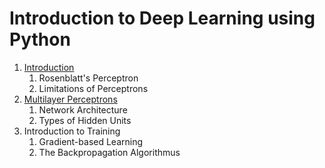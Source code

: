 # Introduction to Deep Learning using Python

1. [Introduction](https://github.com/fabianmax/introduction-deep-learning/blob/master/01_introduction.ipynb)
   1. Rosenblatt's Perceptron
   2. Limitations of Perceptrons
2. [Multilayer Perceptrons](https://github.com/fabianmax/introduction-deep-learning/blob/master/02_mlp.ipynb)
   1. Network Architecture
   2. Types of Hidden Units
3. Introduction to Training
   1. Gradient-based Learning
   2. The Backpropagation Algorithmus
